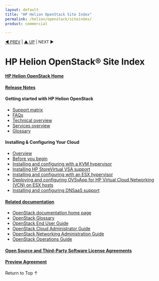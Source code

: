 ```yaml
---
layout: default
title: "HP Helion OpenStack Site Index"
permalink: /helion/openstack/siteindex/
product: commercial

---
```


<script>

function PageRefresh {
onLoad="window.refresh"
}

PageRefresh();

</script>


<p style="font-size: small;"> <a href="/helion/openstack/">&#9664; PREV</a> | <a href="/helion/openstack/">&#9650; UP</a> | NEXT &#9654; </p>

# HP Helion OpenStack&reg; Site Index

#### [HP Helion OpenStack Home](/helion/openstack/)

#### [Release Notes](/helion/openstack/release-notes/) 

#### Getting started with HP Helion OpenStack

* [Support matrix](/helion/openstack/support-matrix-beta/) 
* [FAQs](/helion/openstack/faq/)  
* [Technical overview](/helion/openstack/technical-overview/)
* [Services overview](/helion/openstack/services/overview/)   
* [Glossary](/helion/openstack/glossary/)

#### Installing &amp; Configuring Your Cloud
* [Overview](/helion/openstack/install-beta-overview/) 
* [Before you begin](/helion/openstack/install-beta/prereqs/) 
* [Installing and configuring with a KVM hypervisor](/helion/openstack/install-beta/kvm)
* [Installing HP StoreVirtual VSA support](/helion/openstack/install-beta/vsa/)
* [Installing and configuring with an ESX hypervisor](/helion/openstack/install-beta/esx/)
* [Deploying and configuring OVSvApp for HP Virtual Cloud Networking (VCN) on ESX hosts](/helion/openstack/install-beta/ovsvapp/)
* [Installing and configuring DNSaaS support](/helion/openstack/install-beta/dnsaas/)

#### [Related documentation](/helion/openstack/related-links)
 
* [OpenStack documentation home page](http://docs.openstack.org/)
* [OpenStack Glossary](http://docs.openstack.org/glossary/content/glossary.html)
* [OpenStack End User Guide](http://docs.openstack.org/user-guide/content/index.html)
* [OpenStack Cloud Administrator Guide](http://docs.openstack.org/trunk/openstack-compute/admin/content/index.html)
* [OpenStack Networking Administration Guide](http://docs.openstack.org/trunk/openstack-network/admin/content/index.html)
* [OpenStack Operations Guide](http://docs.openstack.org/trunk/openstack-ops/content/index.html)

#### [Open Source and Third-Party Software License Agreements](/helion/openstack/3rd-party-license-agreements/)

#### [Preview Agreement](/helion/openstack/eula/)
 
<a href="#top" style="padding:14px 0px 14px 0px; text-decoration: none;"> Return to Top &#8593; </a>
 
